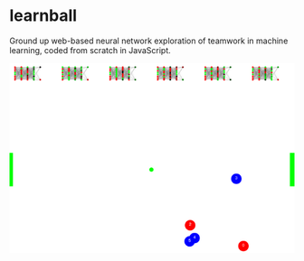 # learnball
Ground up web-based neural network exploration of teamwork in machine learning, coded from scratch in JavaScript.

![](/misc/match.png)